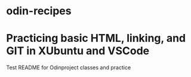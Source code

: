 
# odin-recipes

# Practicing basic HTML, linking, and GIT in XUbuntu and VSCode


Test README for Odinproject classes and practice
